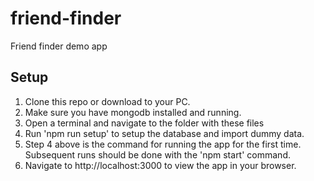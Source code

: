 # friend-finder
Friend finder demo app

Setup
-----

1. Clone this repo or download to your PC.
2. Make sure you have mongodb installed and running.
3. Open a terminal and navigate to the folder with these files
4. Run 'npm run setup' to setup the database and import dummy data.
5. Step 4 above is the command for running the app for the first time.
   Subsequent runs should be done with the 'npm start' command.
6. Navigate to http://localhost:3000 to view the app in your browser.
